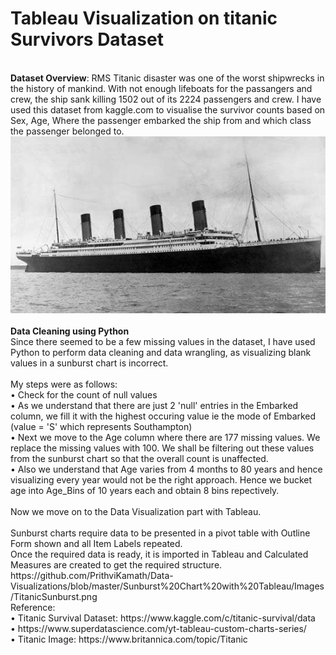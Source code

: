 # Tableau Visualization on titanic Survivors Dataset
</br  >
<b>Dataset Overview</b>: RMS Titanic disaster was one of the worst shipwrecks in the history of mankind. With not enough lifeboats for the passangers and crew, the ship sank killing 1502 out of its 2224 passengers and crew. I have used this dataset from kaggle.com to visualise the survivor counts based on Sex, Age, Where the passenger embarked the ship from and which class the passenger belonged to.</br  >
<img src='https://github.com/PrithviKamath/Data-Visualizations/blob/master/Sunburst%20Chart%20with%20Tableau/Images/Titanic.jpg'></img> </br  >
</br  >
<b>Data Cleaning using Python</b> </br >
Since there seemed to be a few missing values in the dataset, I have used Python to perform data cleaning and data wrangling, as visualizing blank values in a sunburst chart is incorrect.</br  >
</br  >
My steps were as follows:</br  >
•	Check for the count of null values</br  >
•	As we understand that there are just 2 'null' entries in the Embarked column, we fill it with the highest occuring value ie the mode of Embarked (value = 'S' which represents Southampton)</br  >
•	Next we move to the Age column where there are 177 missing values. We replace the missing values with 100. We shall be filtering out these values from the sunburst chart so that the overall count is unaffected.</br  >
•	Also we understand that Age varies from 4 months to 80 years and hence visualizing every year would not be the right approach. Hence we bucket age into Age_Bins of 10 years each and obtain 8 bins repectively.</br  >
</br  >
Now we move on to the Data Visualization part with Tableau.</br  >
</br  >
Sunburst charts require data to be presented in a pivot table with Outline Form shown and all Item Labels repeated.</br  >
Once the required data is ready, it is imported in Tableau and Calculated Measures are created to get the required structure. </br >
<img src=''>https://github.com/PrithviKamath/Data-Visualizations/blob/master/Sunburst%20Chart%20with%20Tableau/Images/TitanicSunburst.png</img>
</br  >
Reference:</br  >
•	Titanic Survival Dataset: https://www.kaggle.com/c/titanic-survival/data</br  >
•	https://www.superdatascience.com/yt-tableau-custom-charts-series/</br  >
•	Titanic Image: https://www.britannica.com/topic/Titanic</br  >
